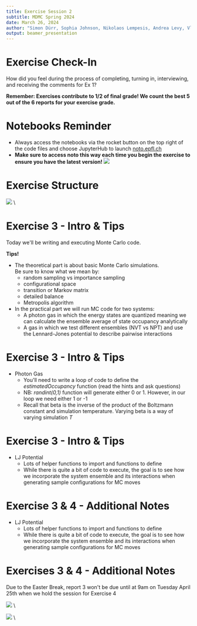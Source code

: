 ```yaml
---
title: Exercise Session 2
subtitle: MDMC Spring 2024
date: March 26, 2024
author: "Simon Dürr, Sophia Johnson, Nikolaos Lempesis, Andrea Levy, Vladislav Slama"
output: beamer_presentation
---
```


# Exercise Check-In
How did you feel during the process of completing, turning in, interviewing, and receiving the comments for Ex 1?
  
**Remember: Exercises contribute to 1/2 of final grade! We count the best 5 out of the 6 reports for your exercise grade.**

# Notebooks Reminder

- Always access the notebooks via  the rocket button on the top right of the code files and choose JupyterHub to launch [noto.epfl.ch](https://noto.epfl.ch/) 
- **Make sure to access noto this way each time you begin the exercise to ensure you have the latest version!**
		![](/data/mdmc/img_slides/Ex1/notebooks.png)
        
# Exercise Structure

![](/data/mdmc/img_slides/Ex3/learning_goals_ex3.png) \

# Exercise 3 - Intro & Tips

Today we'll be writing and executing Monte Carlo code. 

**Tips!**

- The theoretical part is about basic Monte Carlo simulations.  \
  Be sure to know what we mean by:
  - random sampling vs importance sampling
  - configurational space
  - transition or Markov matrix
  - detailed balance
  - Metropolis algorithm
- In the practical part we will run MC code for two systems: 
  - A photon gas in which the energy states are quantized meaning we can calculate the ensemble average of state occupancy analytically
  - A gas in which we test different ensembles (NVT vs NPT) and use the Lennard-Jones potential to describe pairwise interactions

# Exercise 3 - Intro & Tips

- Photon Gas
  - You'll need to write a loop of code to define the *estimatedOccupancy* function (read the hints and ask questions)
  - NB: *randint(0,1)* function will generate either 0 or 1. However, in our loop we need either 1 or -1
  - Recall that beta is the inverse of the product of the Boltzmann constant and simulation temperature. Varying beta is a way of varying simulation *T*

# Exercise 3 - Intro & Tips

- LJ Potential
  - Lots of helper functions to import and functions to define
  - While there is quite a bit of code to execute, the goal is to see how we incorporate the system ensemble and its interactions when generating sample configurations for MC moves

# Exercise 3 & 4 - Additional Notes

- LJ Potential
  - Lots of helper functions to import and functions to define
  - While there is quite a bit of code to execute, the goal is to see how we incorporate the system ensemble and its interactions when generating sample configurations for MC moves


# Exercises 3 & 4 - Additional Notes

Due to the Easter Break, report 3 won't be due until at 9am on Tuesday April 25th when we hold the session for Exercise 4


![](/data/mdmc/img_slides/Ex3/april_mdmc.png) \


![](/data/mdmc/img_slides/Ex3/april_mdmc.png) \
